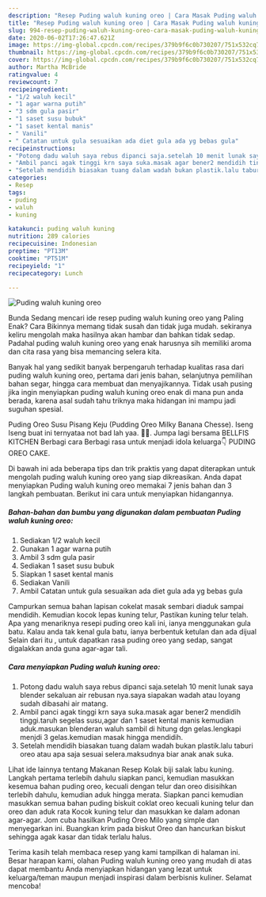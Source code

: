 ```yaml
---
description: "Resep Puding waluh kuning oreo | Cara Masak Puding waluh kuning oreo Yang Menggugah Selera"
title: "Resep Puding waluh kuning oreo | Cara Masak Puding waluh kuning oreo Yang Menggugah Selera"
slug: 994-resep-puding-waluh-kuning-oreo-cara-masak-puding-waluh-kuning-oreo-yang-menggugah-selera
date: 2020-06-02T17:26:47.621Z
image: https://img-global.cpcdn.com/recipes/379b9f6c0b730207/751x532cq70/puding-waluh-kuning-oreo-foto-resep-utama.jpg
thumbnail: https://img-global.cpcdn.com/recipes/379b9f6c0b730207/751x532cq70/puding-waluh-kuning-oreo-foto-resep-utama.jpg
cover: https://img-global.cpcdn.com/recipes/379b9f6c0b730207/751x532cq70/puding-waluh-kuning-oreo-foto-resep-utama.jpg
author: Martha McBride
ratingvalue: 4
reviewcount: 7
recipeingredient:
- "1/2 waluh kecil"
- "1 agar warna putih"
- "3 sdm gula pasir"
- "1 saset susu bubuk"
- "1 saset kental manis"
- " Vanili"
- " Catatan untuk gula sesuaikan ada diet gula ada yg bebas gula"
recipeinstructions:
- "Potong dadu waluh saya rebus dipanci saja.setelah 10 menit lunak saya blender sekaluan air rebusan nya.saya siapakan wadah atau loyang sudah dibasahi air matang."
- "Ambil panci agak tinggi krn saya suka.masak agar bener2 mendidih tinggi.taruh segelas susu,agar dan 1 saset kental manis kemudian aduk.masukan blenderan waluh sambil di hitung dgn gelas.lengkapi menjdi 3 gelas.kemudian masak hingga mendidih."
- "Setelah mendidih biasakan tuang dalam wadah bukan plastik.lalu taburi oreo atau apa saja sesuai selera.maksudnya biar anak anak suka."
categories:
- Resep
tags:
- puding
- waluh
- kuning

katakunci: puding waluh kuning 
nutrition: 289 calories
recipecuisine: Indonesian
preptime: "PT13M"
cooktime: "PT51M"
recipeyield: "1"
recipecategory: Lunch

---
```



![Puding waluh kuning oreo](https://img-global.cpcdn.com/recipes/379b9f6c0b730207/751x532cq70/puding-waluh-kuning-oreo-foto-resep-utama.jpg)

Bunda Sedang mencari ide resep puding waluh kuning oreo yang Paling Enak? Cara Bikinnya memang tidak susah dan tidak juga mudah. sekiranya keliru mengolah maka hasilnya akan hambar dan bahkan tidak sedap. Padahal puding waluh kuning oreo yang enak harusnya sih memiliki aroma dan cita rasa yang bisa memancing selera kita.

Banyak hal yang sedikit banyak berpengaruh terhadap kualitas rasa dari puding waluh kuning oreo, pertama dari jenis bahan, selanjutnya pemilihan bahan segar, hingga cara membuat dan menyajikannya. Tidak usah pusing jika ingin menyiapkan puding waluh kuning oreo enak di mana pun anda berada, karena asal sudah tahu triknya maka hidangan ini mampu jadi suguhan spesial.

Puding Oreo Susu Pisang Keju (Pudding Oreo Milky Banana Chesse). Iseng Iseng buat ini ternyataa not bad lah yaa. 🤭🤭. Jumpa lagi bersama BELLFIS KITCHEN Berbagi cara Berbagi rasa untuk menjadi idola keluarga👇 PUDING OREO CAKE.


Di bawah ini ada beberapa tips dan trik praktis yang dapat diterapkan untuk mengolah puding waluh kuning oreo yang siap dikreasikan. Anda dapat menyiapkan Puding waluh kuning oreo memakai 7 jenis bahan dan 3 langkah pembuatan. Berikut ini cara untuk menyiapkan hidangannya.

<!--inarticleads1-->

##### Bahan-bahan dan bumbu yang digunakan dalam pembuatan Puding waluh kuning oreo:

1. Sediakan 1/2 waluh kecil
1. Gunakan 1 agar warna putih
1. Ambil 3 sdm gula pasir
1. Sediakan 1 saset susu bubuk
1. Siapkan 1 saset kental manis
1. Sediakan  Vanili
1. Ambil  Catatan untuk gula sesuaikan ada diet gula ada yg bebas gula


Campurkan semua bahan lapisan cokelat masak sembari diaduk sampai mendidih. Kemudian kocok lepas kuning telur, Pastikan kuning telur telah. Apa yang menariknya resepi puding oreo kali ini, ianya menggunakan gula batu. Kalau anda tak kenal gula batu, ianya berbentuk ketulan dan ada dijual Selain dari itu , untuk dapatkan rasa puding oreo yang sedap, sangat digalakkan anda guna agar-agar tali. 

<!--inarticleads2-->

##### Cara menyiapkan Puding waluh kuning oreo:

1. Potong dadu waluh saya rebus dipanci saja.setelah 10 menit lunak saya blender sekaluan air rebusan nya.saya siapakan wadah atau loyang sudah dibasahi air matang.
1. Ambil panci agak tinggi krn saya suka.masak agar bener2 mendidih tinggi.taruh segelas susu,agar dan 1 saset kental manis kemudian aduk.masukan blenderan waluh sambil di hitung dgn gelas.lengkapi menjdi 3 gelas.kemudian masak hingga mendidih.
1. Setelah mendidih biasakan tuang dalam wadah bukan plastik.lalu taburi oreo atau apa saja sesuai selera.maksudnya biar anak anak suka.


Lihat ide lainnya tentang Makanan Resep Kolak biji salak labu kuning. Langkah pertama terlebih dahulu siapkan panci, kemudian masukkan kesemua bahan puding oreo, kecuali dengan telur dan oreo disisihkan terlebih dahulu, kemudian aduk hingga merata. Siapkan panci kemudian masukkan semua bahan puding biskuit coklat oreo kecuali kuning telur dan oreo dan aduk rata Kocok kuning telur dan masukkan ke dalam adonan agar-agar. Jom cuba hasilkan Puding Oreo Milo yang simple dan menyegarkan ini. Buangkan krim pada biskut Oreo dan hancurkan biskut sehingga agak kasar dan tidak terlalu halus. 

Terima kasih telah membaca resep yang kami tampilkan di halaman ini. Besar harapan kami, olahan Puding waluh kuning oreo yang mudah di atas dapat membantu Anda menyiapkan hidangan yang lezat untuk keluarga/teman maupun menjadi inspirasi dalam berbisnis kuliner. Selamat mencoba!
